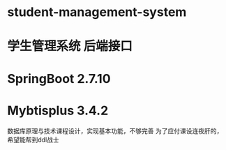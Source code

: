 # student-management-system

# 学生管理系统 后端接口

# SpringBoot 2.7.10
# Mybtisplus 3.4.2

数据库原理与技术课程设计，实现基本功能，不够完善
为了应付课设连夜肝的，希望能帮到ddl战士